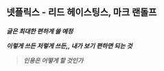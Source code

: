 <!-- 책이름, 저자 -->

## 넷플릭스 - 리드 헤이스팅스, 마크 랜돌프

<!-- 책을 읽게 된 동기 -->
<!-- 책 내용 / 책 읽은 소감 / 책의 묘미 / 추천 대상 -->

<h5>

글은 최대한 편하게 쓸 예정

이렇게 쓰든 저렇게 쓰든,, 내가 보기 편하면 되는 것

<blockquote>
인용은 어떻게 
할 것인가
</blockquote>

</h5>
